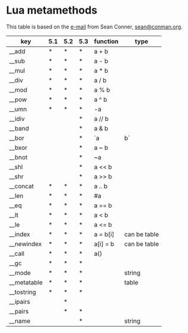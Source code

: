 # Lua metamethods

This table is based on the [e-mail][1] from Sean Conner, sean@conman.org.

[1]: http://lua.2524044.n2.nabble.com/Fast-metamethods-for-User

|  key        |  5.1  |  5.2  |  5.3  |  function  |  type          |
| ----------- | ----- | ----- | ----- | ---------- | -------------- |
| __add       |   *   |   *   |   *   |   a + b    |                |
| __sub       |   *   |   *   |   *   |   a - b    |                |
| __mul       |   *   |   *   |   *   |   a * b    |                |
| __div       |   *   |   *   |   *   |   a / b    |                |
| __mod       |   *   |   *   |   *   |   a % b    |                |
| __pow       |   *   |   *   |   *   |   a ^ b    |                |
| __umn       |   *   |   *   |   *   |   -a       |                |
| __idiv      |       |       |   *   |   a // b   |                |
| __band      |       |       |   *   |   a & b    |                |
| __bor       |       |       |   *   |   `a | b`  |                |
| __bxor      |       |       |   *   |   a ~ b    |                |
| __bnot      |       |       |   *   |   ~a       |                |
| __shl       |       |       |   *   |   a << b   |                |
| __shr       |       |       |   *   |   a >> b   |                |
| __concat    |   *   |   *   |   *   |   a .. b   |                |
| __len       |   *   |   *   |   *   |   #a       |                |
| __eq        |   *   |   *   |   *   |   a == b   |                |
| __lt        |   *   |   *   |   *   |   a < b    |                |
| __le        |   *   |   *   |   *   |   a <= b   |                |
| __index     |   *   |   *   |   *   |   a = b[i] |  can be table  |
| __newindex  |   *   |   *   |   *   |   a[i] = b |  can be table  |
| __call      |   *   |   *   |   *   |   a()      |                |
| __gc        |   *   |   *   |   *   |            |                |
| __mode      |   *   |   *   |   *   |            |  string        |
| __metatable |   *   |   *   |   *   |            |  table         |
| __tostring  |   *   |   *   |   *   |            |                |
| __ipairs    |       |   *   |       |            |                |
| __pairs     |       |   *   |   *   |            |                |
| __name      |       |       |   *   |            |  string        |
